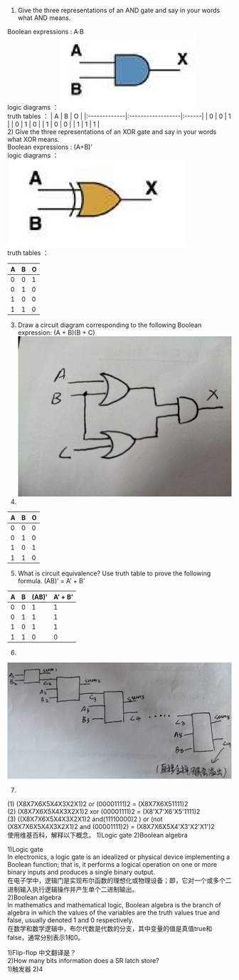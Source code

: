 1) Give the three representations of an AND gate and say in your words what AND means. 

Boolean expressions :  A·B  
logic diagrams ：
 ![](images/and.png)  
truth tables ：
| A            | B          | O |
|:-------------|:------------------|:------|
| 0           | 0 | 1  |
| 0           | 1   | 0  |
| 1           | 0      | 0  |
| 1         | 1 | 1 |  
2) Give the three representations of an XOR gate and say in your words what XOR means.  
Boolean expressions : (A+B)'  
logic diagrams ：  
 ![](images/xor.png)    
 truth tables ：   

| A            | B          | O |
|:-------------|:------------------|:------|
| 0           | 0 | 1  |
| 0           | 1   | 0  |
| 1           | 0      | 0  |
| 1         | 1 | 0 |      
3) Draw a circuit diagram corresponding to the following Boolean expression: (A + B)(B + C)   
 ![](images/abbc.jpg)   
 4)    
 | A            | B          | O |
|:-------------|:------------------|:------|
| 0           | 0 | 0  |
| 0           | 1   | 0  |
| 1           | 0      | 1  |
| 1         | 1 | 0 |   
5) What is circuit equivalence? Use truth table to prove the following formula. (AB)’ = A’ + B’    

| A            | B          | (AB)’  | A’ + B’|
|:-------------|:------------------|:------|:-------------|
| 0           | 0 | 1  |1
| 0           | 1   | 1  |1
| 1           | 0      | 1  |1
| 1         | 1 | 0 |0
  
6)   
![](images/8.png)   

7)   
(1)  (X8X7X6X5X4X3X2X1)2 or (00001111)2 = (X8X7X6X51111)2   
(2)  (X8X7X6X5X4X3X2X1)2 xor (00001111)2 = (X8'X7'X6'X5'1111)2   
(3)  ((X8X7X6X5X4X3X2X1)2 and(11110000)2 ) or  (not (X8X7X6X5X4X3X2X1)2 and (00001111)2)  =  (X8X7X6X5X4'X3'X2'X1')2    
使用维基百科，解释以下概念。 1)Logic gate 2)Boolean algebra  

1)Logic gate  
In electronics, a logic gate is an idealized or physical device implementing a Boolean function; that is, it performs a logical operation on one or more binary inputs and produces a single binary output.   
在电子学中，逻辑门是实现布尔函数的理想化或物理设备；即，它对一个或多个二进制输入执行逻辑操作并产生单个二进制输出。  
2)Boolean algebra  
In mathematics and mathematical logic, Boolean algebra is the branch of algebra in which the values of the variables are the truth values true and false, usually denoted 1 and 0 respectively.  
在数学和数学逻辑中，布尔代数是代数的分支，其中变量的值是真值true和false，通常分别表示1和0。

1)Flip-flop 中文翻译是？  
 2)How many bits information does a SR latch store?  
   1)触发器
   2)4